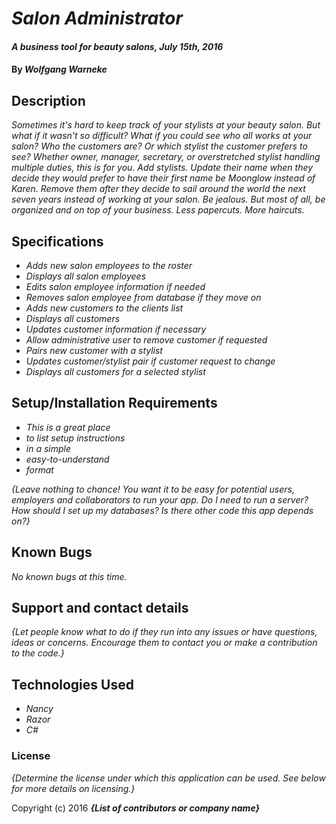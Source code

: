 # _Salon Administrator_

#### _A business tool for beauty salons, July 15th, 2016_

#### By _**Wolfgang Warneke**_

## Description

_Sometimes it's hard to keep track of your stylists at your beauty salon. But what if it wasn't so difficult? What if you could see who all works at
your salon?  Who the customers are?  Or which stylist the customer prefers to see? Whether owner, manager, secretary, or overstretched stylist handling multiple duties, this is for you. Add stylists. Update their name when they decide they would prefer to have their first name be Moonglow instead of Karen. Remove them after they decide to sail around the world the next seven years instead of working at your salon. Be jealous. But most of all, be organized and on top of your business. Less papercuts. More haircuts._

## Specifications

* _Adds new salon employees to the roster_
* _Displays all salon employees_
* _Edits salon employee information if needed_
* _Removes salon employee from database if they move on_
* _Adds new customers to the clients list_
* _Displays all customers_
* _Updates customer information if necessary_
* _Allow administrative user to remove customer if requested_
* _Pairs new customer with a stylist_
* _Updates customer/stylist pair if customer request to change_
* _Displays all customers for a selected stylist_

## Setup/Installation Requirements

* _This is a great place_
* _to list setup instructions_
* _in a simple_
* _easy-to-understand_
* _format_

_{Leave nothing to chance! You want it to be easy for potential users, employers and collaborators to run your app. Do I need to run a server? How should I set up my databases? Is there other code this app depends on?}_

## Known Bugs

_No known bugs at this time._

## Support and contact details

_{Let people know what to do if they run into any issues or have questions, ideas or concerns.  Encourage them to contact you or make a contribution to the code.}_

## Technologies Used

* _Nancy_
* _Razor_
* _C#_

### License

*{Determine the license under which this application can be used.  See below for more details on licensing.}*

Copyright (c) 2016 **_{List of contributors or company name}_**
